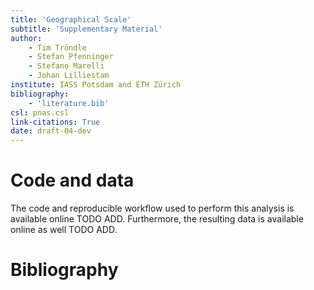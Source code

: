 ```yaml
---
title: 'Geographical Scale'
subtitle: 'Supplementary Material'
author:
    - Tim Tröndle
    - Stefan Pfenninger
    - Stefano Marelli
    - Johan Lilliestam
institute: IASS Potsdam and ETH Zürich
bibliography:
    - 'literature.bib'
csl: pnas.csl
link-citations: True
date: draft-04-dev
---
```


# Code and data

The code and reproducible workflow used to perform this analysis is available online TODO ADD. Furthermore, the resulting data is available online as well TODO ADD.

# Bibliography
